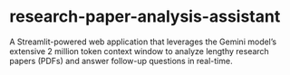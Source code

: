 # research-paper-analysis-assistant
A Streamlit-powered web application that leverages the Gemini model’s extensive 2 million token context window to analyze lengthy research papers (PDFs) and answer follow-up questions in real-time.
